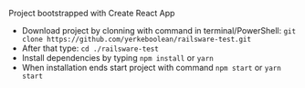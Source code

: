 Project bootstrapped with Create React App 


- Download project by clonning with command in terminal/PowerShell: ```git clone https://github.com/yerkeboolean/railsware-test.git```<br />
- After that type: ```cd ./railsware-test```<br />
- Install dependencies by typing ```npm install``` or ```yarn```<br />
- When installation ends start project with command ```npm start``` or ```yarn start```<br />
